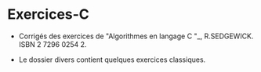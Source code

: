 # Exercices-C

* Corrigés des exercices de "Algorithmes en langage C "_, R.SEDGEWICK. ISBN 2 7296 0254 2.

* Le dossier divers contient quelques exercices classiques.
